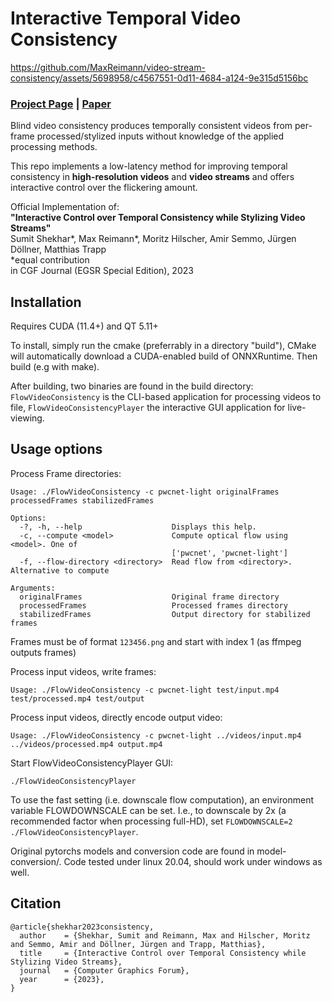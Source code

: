 # Interactive Temporal Video Consistency #




https://github.com/MaxReimann/video-stream-consistency/assets/5698958/c4567551-0d11-4684-a124-9e315d5156bc



### [Project Page](https://maxreimann.github.io/stream-consistency/) | [Paper](https://arxiv.org/abs/2301.00750)

Blind video consistency produces temporally consistent videos from per-frame processed/stylized inputs without knowledge of the applied processing methods. 

This repo implements a low-latency method for improving temporal consistency in **high-resolution videos** and **video streams** and offers interactive control over the flickering amount.



Official Implementation of:<br/> 
**"Interactive Control over Temporal Consistency while Stylizing Video Streams"** <br/> 
Sumit Shekhar*, Max Reimann*, Moritz Hilscher, Amir Semmo, Jürgen Döllner, Matthias Trapp<br/> 
*equal contribution<br/> 
in CGF Journal (EGSR Special Edition), 2023

## Installation
Requires CUDA (11.4+) and QT 5.11+ 

To install, simply run the cmake (preferrably in a directory "build"), CMake will automatically download a CUDA-enabled build of ONNXRuntime. Then build (e.g with make).

After building, two binaries are found in the build directory:
`FlowVideoConsistency` is the CLI-based application for processing videos to file, `FlowVideoConsistencyPlayer` the interactive GUI application for live-viewing.

## Usage options

Process Frame directories:
```
Usage: ./FlowVideoConsistency -c pwcnet-light originalFrames processedFrames stabilizedFrames

Options:
  -?, -h, --help                    Displays this help.
  -c, --compute <model>             Compute optical flow using <model>. One of
                                    ['pwcnet', 'pwcnet-light']
  -f, --flow-directory <directory>  Read flow from <directory>. Alternative to compute

Arguments:
  originalFrames                    Original frame directory
  processedFrames                   Processed frames directory
  stabilizedFrames                  Output directory for stabilized frames
```
Frames must be of format `123456.png` and start with index 1 (as ffmpeg outputs frames)


Process input videos, write frames: 
```
Usage: ./FlowVideoConsistency -c pwcnet-light test/input.mp4  test/processed.mp4 test/output
```

Process input videos, directly encode output video: 
```
Usage: ./FlowVideoConsistency -c pwcnet-light ../videos/input.mp4 ../videos/processed.mp4 output.mp4
```

Start FlowVideoConsistencyPlayer GUI:
```
./FlowVideoConsistencyPlayer
```

To use the fast setting (i.e. downscale flow computation), an environment variable FLOWDOWNSCALE can be set.
I.e., to downscale by 2x (a recommended factor when processing full-HD), set `FLOWDOWNSCALE=2 ./FlowVideoConsistencyPlayer`.

Original pytorchs models and conversion code are found in model-conversion/.
Code tested under linux 20.04, should work under windows as well.

## Citation
```
@article{shekhar2023consistency,
  author    = {Shekhar, Sumit and Reimann, Max and Hilscher, Moritz and Semmo, Amir and Döllner, Jürgen and Trapp, Matthias},
  title     = {Interactive Control over Temporal Consistency while Stylizing Video Streams},
  journal   = {Computer Graphics Forum},
  year      = {2023},
}
```
